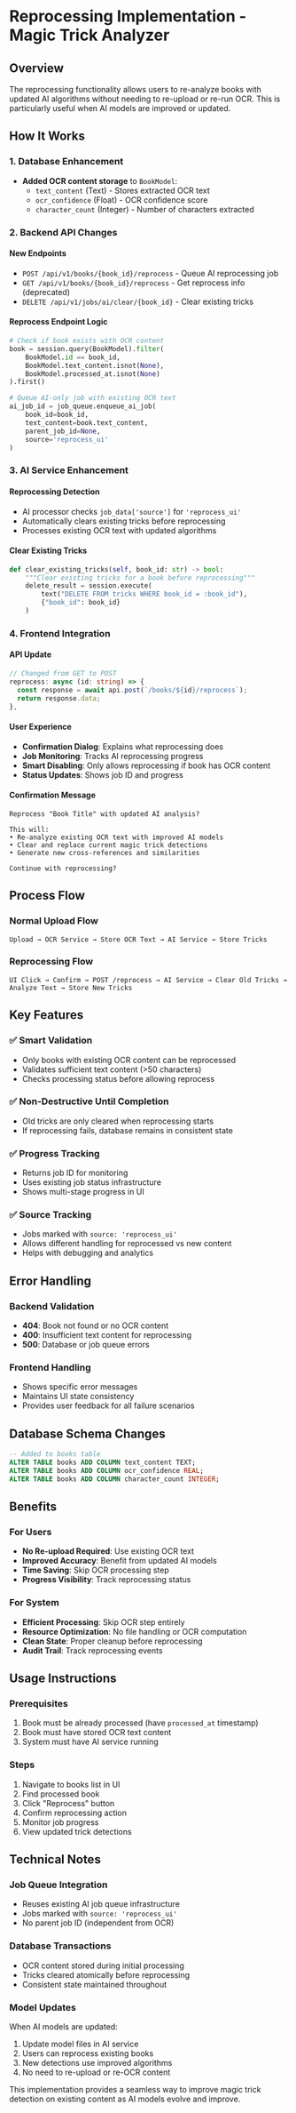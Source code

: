# Reprocessing Implementation - Magic Trick Analyzer

## Overview

The reprocessing functionality allows users to re-analyze books with updated AI algorithms without needing to re-upload or re-run OCR. This is particularly useful when AI models are improved or updated.

## How It Works

### 1. Database Enhancement
- **Added OCR content storage** to `BookModel`:
  - `text_content` (Text) - Stores extracted OCR text
  - `ocr_confidence` (Float) - OCR confidence score
  - `character_count` (Integer) - Number of characters extracted

### 2. Backend API Changes

#### New Endpoints
- `POST /api/v1/books/{book_id}/reprocess` - Queue AI reprocessing job
- `GET /api/v1/books/{book_id}/reprocess` - Get reprocess info (deprecated)
- `DELETE /api/v1/jobs/ai/clear/{book_id}` - Clear existing tricks

#### Reprocess Endpoint Logic
```python
# Check if book exists with OCR content
book = session.query(BookModel).filter(
    BookModel.id == book_id,
    BookModel.text_content.isnot(None),
    BookModel.processed_at.isnot(None)
).first()

# Queue AI-only job with existing OCR text
ai_job_id = job_queue.enqueue_ai_job(
    book_id=book_id,
    text_content=book.text_content,
    parent_job_id=None,
    source='reprocess_ui'
)
```

### 3. AI Service Enhancement

#### Reprocessing Detection
- AI processor checks `job_data['source']` for `'reprocess_ui'`
- Automatically clears existing tricks before reprocessing
- Processes existing OCR text with updated algorithms

#### Clear Existing Tricks
```python
def clear_existing_tricks(self, book_id: str) -> bool:
    """Clear existing tricks for a book before reprocessing"""
    delete_result = session.execute(
        text("DELETE FROM tricks WHERE book_id = :book_id"),
        {"book_id": book_id}
    )
```

### 4. Frontend Integration

#### API Update
```typescript
// Changed from GET to POST
reprocess: async (id: string) => {
  const response = await api.post(`/books/${id}/reprocess`);
  return response.data;
},
```

#### User Experience
- **Confirmation Dialog**: Explains what reprocessing does
- **Job Monitoring**: Tracks AI reprocessing progress
- **Smart Disabling**: Only allows reprocessing if book has OCR content
- **Status Updates**: Shows job ID and progress

#### Confirmation Message
```
Reprocess "Book Title" with updated AI analysis?

This will:
• Re-analyze existing OCR text with improved AI models
• Clear and replace current magic trick detections  
• Generate new cross-references and similarities

Continue with reprocessing?
```

## Process Flow

### Normal Upload Flow
```
Upload → OCR Service → Store OCR Text → AI Service → Store Tricks
```

### Reprocessing Flow
```
UI Click → Confirm → POST /reprocess → AI Service → Clear Old Tricks → Analyze Text → Store New Tricks
```

## Key Features

### ✅ Smart Validation
- Only books with existing OCR content can be reprocessed
- Validates sufficient text content (>50 characters)
- Checks processing status before allowing reprocess

### ✅ Non-Destructive Until Completion  
- Old tricks are only cleared when reprocessing starts
- If reprocessing fails, database remains in consistent state

### ✅ Progress Tracking
- Returns job ID for monitoring
- Uses existing job status infrastructure
- Shows multi-stage progress in UI

### ✅ Source Tracking
- Jobs marked with `source: 'reprocess_ui'`
- Allows different handling for reprocessed vs new content
- Helps with debugging and analytics

## Error Handling

### Backend Validation
- **404**: Book not found or no OCR content
- **400**: Insufficient text content for reprocessing  
- **500**: Database or job queue errors

### Frontend Handling
- Shows specific error messages
- Maintains UI state consistency
- Provides user feedback for all failure scenarios

## Database Schema Changes

```sql
-- Added to books table
ALTER TABLE books ADD COLUMN text_content TEXT;
ALTER TABLE books ADD COLUMN ocr_confidence REAL;
ALTER TABLE books ADD COLUMN character_count INTEGER;
```

## Benefits

### For Users
- **No Re-upload Required**: Use existing OCR text
- **Improved Accuracy**: Benefit from updated AI models
- **Time Saving**: Skip OCR processing step
- **Progress Visibility**: Track reprocessing status

### For System
- **Efficient Processing**: Skip OCR step entirely
- **Resource Optimization**: No file handling or OCR computation
- **Clean State**: Proper cleanup before reprocessing
- **Audit Trail**: Track reprocessing events

## Usage Instructions

### Prerequisites
1. Book must be already processed (have `processed_at` timestamp)
2. Book must have stored OCR text content
3. System must have AI service running

### Steps
1. Navigate to books list in UI
2. Find processed book
3. Click "Reprocess" button
4. Confirm reprocessing action
5. Monitor job progress
6. View updated trick detections

## Technical Notes

### Job Queue Integration
- Reuses existing AI job queue infrastructure
- Jobs marked with `source: 'reprocess_ui'`
- No parent job ID (independent from OCR)

### Database Transactions
- OCR content stored during initial processing
- Tricks cleared atomically before reprocessing
- Consistent state maintained throughout

### Model Updates
When AI models are updated:
1. Update model files in AI service
2. Users can reprocess existing books
3. New detections use improved algorithms
4. No need to re-upload or re-OCR content

This implementation provides a seamless way to improve magic trick detection on existing content as AI models evolve and improve.